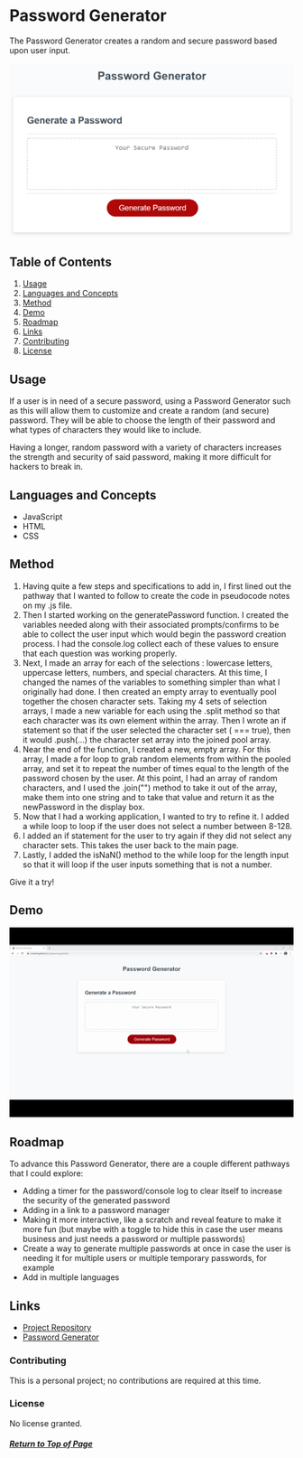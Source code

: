 # Password Generator

The Password Generator creates a random and secure password based upon user input. 

![Display](Assets/display.png)

## Table of Contents

1. [Usage](#Usage)
1. [Languages and Concepts](#Languages-and-Concepts)
1. [Method](#Method)
1. [Demo](#Demo)
1. [Roadmap](#Roadmap)
1. [Links](#Links)
1. [Contributing](#Contributing)
1. [License](#License)

## Usage

If a user is in need of a secure password, using a Password Generator such as this will allow them to customize and create a random (and secure) password. They will be able to choose the length of their password and what types of characters they would like to include.

Having a longer, random password with a variety of characters increases the strength and security of said password, making it more difficult for hackers to break in.

## Languages and Concepts

- JavaScript
- HTML
- CSS

## Method

1. Having quite a few steps and specifications to add in, I first lined out the pathway that I wanted to follow to create the code in pseudocode notes on my .js file.
1. Then I started working on the generatePassword function. I created the variables needed along with their associated prompts/confirms to be able to collect the user input which would begin the password creation process. I had the console.log collect each of these values to ensure that each question was working properly.
1. Next, I made an array for each of the selections : lowercase letters, uppercase letters, numbers, and special characters. At this time, I changed the names of the variables to something simpler than what I originally had done. I then created an empty array to eventually pool together the chosen character sets. Taking my 4 sets of selection arrays, I made a new variable for each using the .split method so that each character was its own element within the array. Then I wrote an if statement so that if the user selected the character set ( === true), then it would .push(...) the character set array into the joined pool array.
1. Near the end of the function, I created a new, empty array. For this array, I made a for loop to grab random elements from within the pooled array, and set it to repeat the number of times equal to the length of the password chosen by the user. At this point, I had an array of random characters, and  I used the .join("") method to take it out of the array, make them into one string and to take that value and return it as the newPassword in the display box.
1. Now that I had a working application, I wanted to try to refine it. I added a while loop to loop if the user does not select a number between 8-128.
1. I added an if statement for the user to try again if they did not select any character sets. This takes the user back to the main page.
1. Lastly, I added the isNaN() method to the while loop for the length input so that it will loop if the user inputs something that is not a number.

Give it a try!

## Demo

![Display](Assets/demo.gif)

## Roadmap

To advance this Password Generator, there are a couple different pathways that I could explore: 
- Adding a timer for the password/console log to clear itself to increase the security of the generated password
- Adding in a link to a password manager
- Making it more interactive, like a scratch and reveal feature to make it more fun (but maybe with a toggle to hide this in case the user means business and just needs a password or multiple passwords)
- Create a way to generate multiple passwords at once in case the user is needing it for multiple users or multiple temporary passwords, for example
- Add in multiple languages

## Links

- [Project Repository](https://github.com/ncmarsh/3_password_generator)
- [Password Generator](https://ncmarsh.github.io/3_password_generator/)

### Contributing

This is a personal project; no contributions are required at this time.

### License

No license granted.

##### [Return to Top of Page](#Password-Generator)